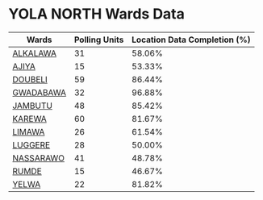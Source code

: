 
# YOLA NORTH Wards Data

| Wards | Polling Units | Location Data Completion (%) |
| ---- | ----- | ------- |
| [ALKALAWA](./wards/389-alkalawa) | 31 | 58.06% |
| [AJIYA](./wards/390-ajiya) | 15 | 53.33% |
| [DOUBELI](./wards/391-doubeli) | 59 | 86.44% |
| [GWADABAWA](./wards/392-gwadabawa) | 32 | 96.88% |
| [JAMBUTU](./wards/393-jambutu) | 48 | 85.42% |
| [KAREWA](./wards/394-karewa) | 60 | 81.67% |
| [LIMAWA](./wards/395-limawa) | 26 | 61.54% |
| [LUGGERE](./wards/396-luggere) | 28 | 50.00% |
| [NASSARAWO](./wards/397-nassarawo) | 41 | 48.78% |
| [RUMDE](./wards/398-rumde) | 15 | 46.67% |
| [YELWA](./wards/399-yelwa) | 22 | 81.82% |





